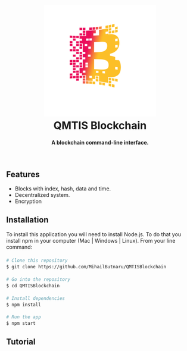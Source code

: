
<h1 align="center">
  <br>
  <a href="http://qmtis.com/"><img src="https://github.com/MihailButnaru/QMTISBlockchain/blob/master/images/bc.png" width="300"></a>
  <br>
    QMTIS Blockchain
  <br>
</h1>


<h4 align="center">A blockchain command-line interface.</h4>


<br>


## Features
* Blocks with index, hash, data and time.
* Decentralized system.
* Encryption

## Installation
To install this application you will need to install Node.js. To do that you install npm in your computer (Mac | Windows | Linux). From your line command:
####


```bash
# Clone this repository
$ git clone https://github.com/MihailButnaru/QMTISBlockchain

# Go into the repository
$ cd QMTISBlockchain

# Install dependencies
$ npm install

# Run the app
$ npm start
```

## Tutorial


##

##

##

####


####


####
